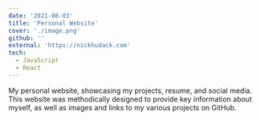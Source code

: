 ```yaml
---
date: '2021-08-03'
title: 'Personal Website'
cover: './image.png'
github: ''
external: 'https://nickhudack.com'
tech:
  - JavaScript
  - React
---
```


My personal website, showcasing my projects, resume, and social media. This website was methodically designed to provide key information about myself, as well as images and links to my various projects on GitHub.
